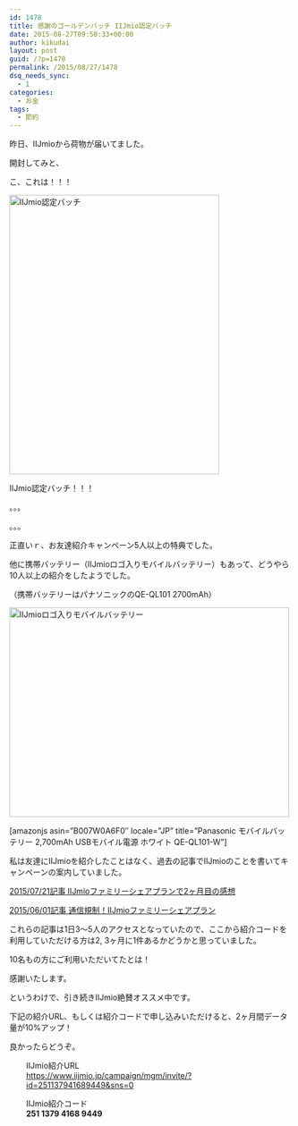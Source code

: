 ```yaml
---
id: 1478
title: 感謝のゴールデンバッチ IIJmio認定バッチ
date: 2015-08-27T09:50:33+00:00
author: kikudai
layout: post
guid: /?p=1478
permalink: /2015/08/27/1478
dsq_needs_sync:
  - 1
categories:
  - お金
tags:
  - 節約
---
```

昨日、IIJmioから荷物が届いてました。

開封してみと、

こ、これは！！！

<!--more-->

<a target="_blank" data-flickr-embed="true" href="https://www.flickr.com/photos/125776803@N07/20711197390/" title="IMG_20150826_230736"><img src="https://farm6.staticflickr.com/5719/20711197390_907d1b4b96.jpg" width="375" height="500" alt="IIJmio認定バッチ" /></a>

IIJmio認定バッチ！！！

。。。

。。。

正直いｒ、お友達紹介キャンペーン5人以上の特典でした。

他に携帯バッテリー（IIJmioロゴ入りモバイルバッテリー）もあって、どうやら10人以上の紹介をしたようでした。
  
（携帯バッテリーはパナソニックのQE-QL101 2700mAh）

<a target="_blank" data-flickr-embed="true"  href="https://www.flickr.com/photos/125776803@N07/20278242733/" title="IMG_20150826_230720"><img src="https://farm1.staticflickr.com/645/20278242733_2cf88faa37.jpg" width="500" height="375" alt="IIJmioロゴ入りモバイルバッテリー" /></a>

[amazonjs asin=&#8221;B007W0A6F0&#8243; locale=&#8221;JP&#8221; title=&#8221;Panasonic モバイルバッテリー 2,700mAh USBモバイル電源 ホワイト QE-QL101-W&#8221;]

私は友達にIIJmioを紹介したことはなく、過去の記事でIIJmioのことを書いてキャンペーンの案内していました。

[2015/07/21記事 IIJmioファミリーシェアプランで2ヶ月目の感想](/2015/07/21/1359)

[2015/06/01記事 通信規制！IIJmioファミリーシェアプラン](/2015/06/01/1184)

これらの記事は1日3〜5人のアクセスとなっていたので、ここから紹介コードを利用していただける方は2, 3ヶ月に1件あるかどうかと思っていました。

10名もの方にご利用いただいてたとは！

感謝いたします。

というわけで、引き続きIIJmio絶賛オススメ中です。

下記の紹介URL、もしくは紹介コードで申し込みいただけると、2ヶ月間データ量が10%アップ！

良かったらどうぞ。

<p style="padding-left: 30px;">
  IIJmio紹介URL<br /> <a href="https://www.iijmio.jp/campaign/mgm/invite/?id=251137941689449&sns=0" target="_blank">https://www.iijmio.jp/campaign/mgm/invite/?id=251137941689449&sns=0</a>
</p>

<p style="padding-left: 30px;">
  IIJmio紹介コード<br /> <strong>251 1379 4168 9449</strong>
</p>